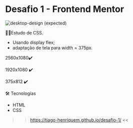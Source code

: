 # Desafio 1 - Frontend Mentor
![desktop-design](https://user-images.githubusercontent.com/66502092/121779119-7a167580-cb70-11eb-9276-0a162afb7ba4.jpg)
(expected)

👨‍💻Estudo de CSS.
- Usando display flex;
- adaptação de tela para width = 375px.

2560x1080✔️

1920x1080 ✔️

375x812 ✔️

🛠️ Tecnologias
- HTML
- CSS

>> https://tiago-henriquem.github.io/desafio-1/ <<
